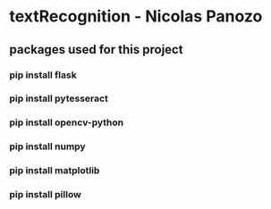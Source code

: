 # textRecognition - Nicolas Panozo
## packages used for this project
### pip install flask
### pip install pytesseract
### pip install opencv-python  
### pip install numpy
### pip install matplotlib
### pip install pillow
